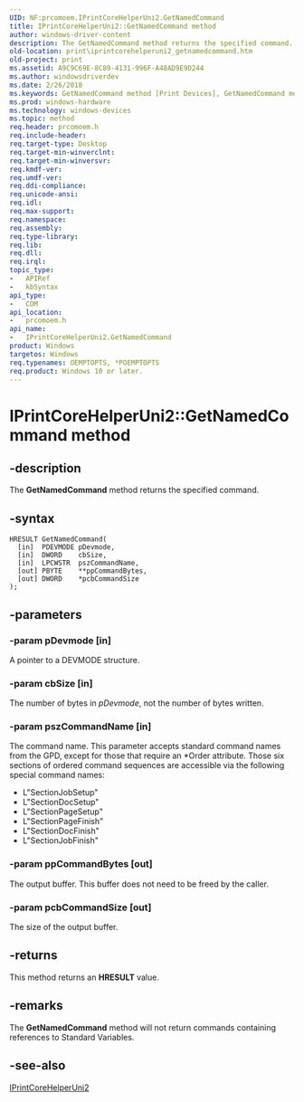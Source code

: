 ```yaml
---
UID: NF:prcomoem.IPrintCoreHelperUni2.GetNamedCommand
title: IPrintCoreHelperUni2::GetNamedCommand method
author: windows-driver-content
description: The GetNamedCommand method returns the specified command.
old-location: print\iprintcorehelperuni2_getnamedcommand.htm
old-project: print
ms.assetid: A9C9C69E-8C89-4131-996F-A48AD9E9D244
ms.author: windowsdriverdev
ms.date: 2/26/2018
ms.keywords: GetNamedCommand method [Print Devices], GetNamedCommand method [Print Devices], IPrintCoreHelperUni2 interface, GetNamedCommand,IPrintCoreHelperUni2.GetNamedCommand, IPrintCoreHelperUni2, IPrintCoreHelperUni2 interface [Print Devices], GetNamedCommand method, IPrintCoreHelperUni2::GetNamedCommand, prcomoem/IPrintCoreHelperUni2::GetNamedCommand, print.iprintcorehelperuni2_getnamedcommand
ms.prod: windows-hardware
ms.technology: windows-devices
ms.topic: method
req.header: prcomoem.h
req.include-header: 
req.target-type: Desktop
req.target-min-winverclnt: 
req.target-min-winversvr: 
req.kmdf-ver: 
req.umdf-ver: 
req.ddi-compliance: 
req.unicode-ansi: 
req.idl: 
req.max-support: 
req.namespace: 
req.assembly: 
req.type-library: 
req.lib: 
req.dll: 
req.irql: 
topic_type:
-	APIRef
-	kbSyntax
api_type:
-	COM
api_location:
-	prcomoem.h
api_name:
-	IPrintCoreHelperUni2.GetNamedCommand
product: Windows
targetos: Windows
req.typenames: OEMPTOPTS, *POEMPTOPTS
req.product: Windows 10 or later.
---
```


# IPrintCoreHelperUni2::GetNamedCommand method


## -description


The <b>GetNamedCommand</b> method returns the specified command.


## -syntax


````
HRESULT GetNamedCommand(
  [in]  PDEVMODE pDevmode,
  [in]  DWORD    cbSize,
  [in]  LPCWSTR  pszCommandName,
  [out] PBYTE    **ppCommandBytes,
  [out] DWORD    *pcbCommandSize
);
````


## -parameters




### -param pDevmode [in]

A pointer to a DEVMODE structure.


### -param cbSize [in]

The number of bytes in <i>pDevmode</i>, not the number of bytes written.


### -param pszCommandName [in]

The command name. This parameter accepts standard command names from the GPD, except for those that require an *Order attribute. Those six sections of ordered command sequences are accessible via the following special command names:

<ul>
<li>L"SectionJobSetup"</li>
<li>L"SectionDocSetup"</li>
<li>L"SectionPageSetup"</li>
<li>L"SectionPageFinish"</li>
<li>L"SectionDocFinish"</li>
<li>L"SectionJobFinish"</li>
</ul>

### -param ppCommandBytes [out]

The output buffer. This buffer does not need to be freed by the caller.


### -param pcbCommandSize [out]

The size of the output buffer.    


## -returns



This method returns an <b>HRESULT</b> value.




## -remarks



The <b>GetNamedCommand</b> method will not return commands containing references to Standard Variables.




## -see-also

<a href="..\prcomoem\nn-prcomoem-iprintcorehelperuni2.md">IPrintCoreHelperUni2</a>



 

 


